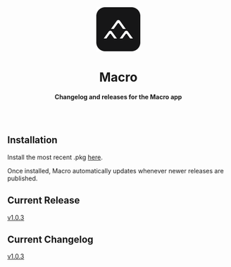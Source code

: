 <div align="center">
	<img src="assets/img/macro.png" width="100" height="100">
	<h1>Macro</h1>
	<p>
		<b>Changelog and releases for the Macro app</b>
	</p>
	<br>
	<br>
</div>

## Installation

Install the most recent .pkg [here](https://drive.google.com/open?id=1D4yzTSfURhipP4ulHREXhPw9cH_8ZAoR).

Once installed, Macro automatically updates whenever newer releases are published.

## Current Release

[v1.0.3](https://github.com/macrohq/changelog/releases/tag/v1.0.3)

## Current Changelog

[v1.0.3](https://github.com/macrohq/changelog/blob/master/versions/v1/1.0.3/changelog.md)